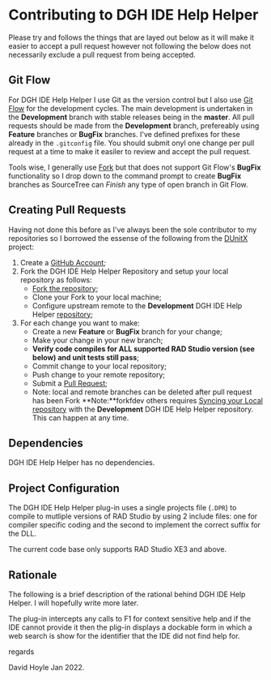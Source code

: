 # Contributing to DGH IDE Help Helper

Please try and follows the things that are layed out below as it will make it easier to accept a pull request however not following the below does not necessarily exclude a pull request from being accepted.

## Git Flow

For DGH IDE Help Helper I use Git as the version control but I also use [Git Flow](https://www.atlassian.com/git/tutorials/comparing-workflows/gitflow-workflow) for the development cycles. The main development is undertaken in the **Development** branch with stable releases being in the **master**. All pull requests should be made from the **Development** branch, prefereably using **Feature** branches or **BugFix** branches. I've defined prefixes for these already in the `.gitconfig` file. You should submit onyl one change per pull request at a time to make it easiler to review and accept the pull request.

Tools wise, I generally use [Fork](https://fork.dev/) but that does not support Git Flow's **BugFix** functionality so I drop down to the command prompt to create **BugFix** branches as SourceTree can _Finish_ any type of open branch in Git Flow.

## Creating Pull Requests

Having not done this before as I've always been the sole contributor to my repositories so I borrowed the essense of the following from the [DUnitX](https://github.com/VSoftTechnologies/DUnitX) project:

1. Create a [GitHub Account](https://github.com/join);
2. Fork the DGH IDE Help Helper
   Repository and setup your local repository as follows:
     * [Fork the repository](https://help.github.Fork/articles/fork);
     * Clone your Fork to your local machine;
     * Configure upstream remote to the **Development**
       DGH IDE Help Helper
       [repository](https://github.com/DGH2112/DGH-IDE-Help-Helper);
3. For each change you want to make:
     * Create a new **Feature** or **BugFix** branch for your change;
     * Make your change in your new branch;
     * **Verify code compiles for ALL supported RAD Studio version (see below) and unit tests still pass**;
     * Commit change to your local repository;
     * Push change to your remote repository;
     * Submit a [Pull Request](https://help.github.com/articles/using-pull-requests);
     * Note: local and remote branches can be deleted after pull request has been Fork
**Note:**forkfdev others requires [Syncing your Local repository](https://help.github.com/articles/syncing-a-fork) with the **Development** DGH IDE Help Helper repository. This can happen at any time.

## Dependencies

DGH IDE Help Helper has no dependencies.

## Project Configuration

The DGH IDE Help Helper plug-in uses a single projects file (`.DPR`) to compile to mutliple versions of RAD Studio by using 2 include files: one for compiler specific coding and the second to implement the correct suffix for the DLL.

The current code base only supports RAD Studio XE3 and above.

## Rationale

The following is a brief description of the rational behind DGH IDE Help Helper. I will hopefully write more later.

The plug-in intercepts any calls to F1 for context sensitive help and if the IDE cannot provide it then the plig-in displays a dockable form in which a web search is show for the identifier that the IDE did not find help for.

regards

David Hoyle Jan 2022.
